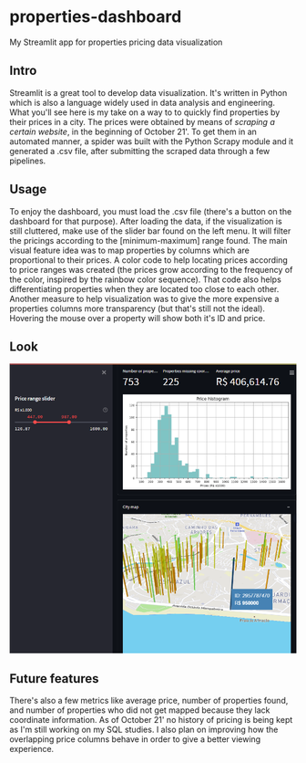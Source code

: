 # properties-dashboard
My Streamlit app for properties pricing data visualization

## Intro

Streamlit is a great tool to develop data visualization. It's written in Python which is also a language widely used in data analysis and engineering.
What you'll see here is my take on a way to to quickly find properties by their prices in a city.
The prices were obtained by means of *scraping a certain website*, in the beginning of October 21'. To get them in an automated manner, a spider was built with the Python Scrapy module and it generated a .csv file, after submitting the scraped data through a few pipelines.

## Usage

To enjoy the dashboard, you must load the .csv file (there's a button on the dashboard for that purpose).
After loading the data, if the visualization is still cluttered, make use of the slider bar found on the left menu. It will filter the pricings according to the [minimum-maximum] range found.
The main visual feature idea was to map properties by columns which are proportional to their prices.
A color code to help locating prices according to price ranges was created (the prices grow according to the frequency of the color, inspired by the rainbow color sequence). That code also helps differentiating properties when they are located too close to each other. Another measure to help visualization was to give the more expensive a properties columns more transparency (but that's still not the ideal). Hovering the mouse over a property will show both it's ID and price.

## Look
![Long live the dark themes!](.github/Price_mapper.png)

## Future features
There's also a few metrics like average price, number of properties found, and number of properties who did not get mapped because they lack coordinate information.
As of October 21' no history of pricing is being kept as I'm still working on my SQL studies. I also plan on improving how the overlapping price columns behave in order to give a better viewing experience.
